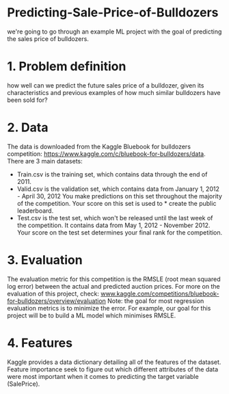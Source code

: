 # Predicting-Sale-Price-of-Bulldozers
we're going to go through an example ML project with the goal of predicting the sales price of bulldozers.


# 1. Problem definition
how well can we predict the future sales price of a bulldozer, given its characteristics and previous examples of how much similar bulldozers have been sold for?

 
# 2. Data
The data is downloaded from the Kaggle Bluebook for bulldozers competition: https://www.kaggle.com/c/bluebook-for-bulldozers/data.
There are 3 main datasets:
* Train.csv is the training set, which contains data through the end of 2011.
* Valid.csv is the validation set, which contains data from January 1, 2012 - April 30, 2012 You make predictions on this set throughout the majority of the competition. Your score on this set is used to * create the public leaderboard.
* Test.csv is the test set, which won't be released until the last week of the competition. It contains data from May 1, 2012 - November 2012. Your score on the test set determines your final rank for the competition.


# 3. Evaluation
The evaluation metric for this competition is the RMSLE (root mean squared log error) between the actual and predicted auction prices.
For more on the evaluation of this project, check: www.kaggle.com/competitions/bluebook-for-bulldozers/overview/evaluation
Note: the goal for most regression evaluation metrics is to minimize the error. For example, our goal for this project will be to build a ML model which minimises RMSLE.

# 4. Features
Kaggle provides a data dictionary detailing all of the features of the dataset. Feature importance seek to figure out which different attributes of the data were most important when it comes to predicting the target variable (SalePrice).
